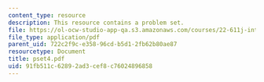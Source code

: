 ```yaml
---
content_type: resource
description: This resource contains a problem set.
file: https://ol-ocw-studio-app-qa.s3.amazonaws.com/courses/22-611j-introduction-to-plasma-physics-i-fall-2006/91fb511c62892ad3cef8c76024896858_pset4.pdf
file_type: application/pdf
parent_uid: 722c2f9c-e358-96cd-b5d1-2fb62b80ae87
resourcetype: Document
title: pset4.pdf
uid: 91fb511c-6289-2ad3-cef8-c76024896858
---
```

